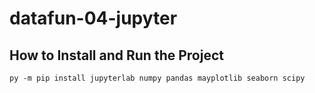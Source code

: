 # datafun-04-jupyter

## How to Install and Run the Project
```shell
py -m pip install jupyterlab numpy pandas mayplotlib seaborn scipy
```